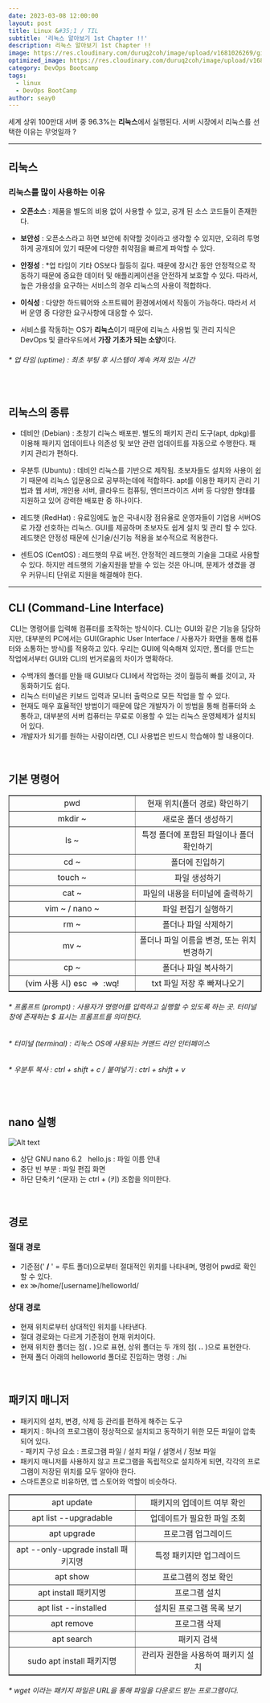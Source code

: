 ```yaml
---
date: 2023-03-08 12:00:00
layout: post
title: Linux &#35;1 / TIL
subtitle: '리눅스 알아보기 1st Chapter !!'
description: 리눅스 알아보기 1st Chapter !!
image: https://res.cloudinary.com/duruq2coh/image/upload/v1681026269/gitio/linux_n3yuon.png
optimized_image: https://res.cloudinary.com/duruq2coh/image/upload/v1681026269/gitio/linux_n3yuon.png
category: DevOps Bootcamp
tags:
  - linux
  - DevOps BootCamp
author: seay0
---
```


세계 상위 100만대 서버 중 96.3%는 **리눅스**에서 실행된다. 서버 시장에서 리눅스를 선택한 이유는 무엇일까 ?

---

## 리눅스

### 리눅스를 많이 사용하는 이유 
- **오픈소스** : 제품을 별도의 비용 없이 사용할 수 있고, 공개 된 소스 코드들이 존재한다.  
- **보안성** : 오픈소스라고 하면 보안에 취약할 것이라고 생각할 수 있지만, 오히려 투명하게 공개되어 있기 때문에 다양한 취약점을 빠르게 파악할 수 있다.  
- **안정성** : \*업 타임이 기타 OS보다 월등히 길다. 때문에 장시간 동안 안정적으로 작동하기 때문에 중요한 데이터 및 애플리케이션을 안전하게 보호할 수 있다. 따라서, 높은 가용성을 요구하는 서비스의 경우 리눅스의 사용이 적합하다.  
- **이식성** : 다양한 하드웨어와 소프트웨어 환경에서에서 작동이 가능하다. 따라서 서버 운영 중 다양한 요구사항에 대응할 수 있다.

- 서비스를 작동하는 OS가 **리눅스**이기 때문에 리눅스 사용법 및 관리 지식은 DevOps 및 클라우드에서 **가장 기초가 되는 소양**이다.

###### \* 업 타임 (uptime) : 최초 부팅 후 시스템이 계속 켜져 있는 시간

<br>

## 리눅스의 종류  

- 데비안 (Debian) : 초창기 리눅스 배포판. 별도의 패키지 관리 도구(apt, dpkg)를 이용해 패키지 업데이트나 의존성 및 보안 관련 업데이트를 자동으로 수행한다. 패키지 관리가 편하다.  

- 우분투 (Ubuntu) : 데비안 리눅스를 기반으로 제작됨. 초보자들도 설치와 사용이 쉽기 때문에 리눅스 입문용으로 공부하는데에 적합하다. apt를 이용한 패키지 관리 기법과 웹 서버, 개인용 서버, 클라우드 컴퓨팅, 엔터프라이즈 서버 등 다양한 형태를 지원하고 있어 강력한 배포판 중 하나이다.  

- 레드햇 (RedHat) : 유료임에도 높은 국내시장 점유율로 운영자들이 기업용 서버OS로 가장 선호하는 리눅스. GUI를 제공하며 초보자도 쉽게 설치 및 관리 할 수 있다. 레드햇은 안정성 때문에 신기술/신기능 적용을 보수적으로 적용한다.   

- 센트OS (CentOS) : 레드햇의 무료 버전. 안정적인 레드햇의 기술을 그대로 사용할 수 있다. 하지만 레드햇의 기술지원을 받을 수 있는 것은 아니며, 문제가 생겼을 경우 커뮤니티 단위로 지원을 해결해야 한다.

---

## CLI (Command-Line Interface)  

 CLI는 명령어를 입력해 컴퓨터를 조작하는 방식이다. CLI는 GUI와 같은 기능을 담당하지만, 대부분의 PC에서는 GUI(Graphic User Interface / 사용자가 화면을 통해 컴퓨터와 소통하는 방식)를 적용하고 있다. 우리는 GUI에 익숙해져 있지만, 폴더를 만드는 작업에서부터 GUI와 CLI의 번거로움의 차이가 명확하다.

-   수백개의 폴더를 만들 때 GUI보다 CLI에서 작업하는 것이 월등히 빠를 것이고, 자동화하기도 쉽다.
-   리눅스 터미널은 키보드 입력과 모니터 출력으로 모든 작업을 할 수 있다.
-   현재도 매우 효율적인 방법이기 때문에 많은 개발자가 이 방법을 통해 컴퓨터와 소통하고, 대부분의 서버 컴퓨터는 무료로 이용할 수 있는 리눅스 운영체제가 설치되어 있다.
-   개발자가 되기를 원하는 사람이라면, CLI 사용법은 반드시 학습해야 할 내용이다.  

<br>

## **기본 명령어**  


<table style="border-collapse: collapse; width: 100%;" border="1" data-ke-align="alignLeft" data-ke-style="style4">
<tbody>
<tr>
<td style="width: 50%; text-align: center;">pwd</td>
<td style="width: 50%; text-align: center;">현재 위치(폴더 경로) 확인하기</td>
</tr>
<tr>
<td style="width: 50%; text-align: center;">mkdir ~</td>
<td style="width: 50%; text-align: center;">새로운 폴더 생성하기</td>
</tr>
<tr>
<td style="width: 50%; text-align: center;">ls ~</td>
<td style="width: 50%; text-align: center;">특정 폴더에 포함된 파일이나 폴더 확인하기</td>
</tr>
<tr>
<td style="width: 50%; text-align: center;">cd ~</td>
<td style="width: 50%; text-align: center;">폴더에 진입하기</td>
</tr>
<tr>
<td style="width: 50%; text-align: center;">touch ~</td>
<td style="width: 50%; text-align: center;">파일 생성하기</td>
</tr>
<tr>
<td style="width: 50%; text-align: center;">cat ~</td>
<td style="width: 50%; text-align: center;">파일의 내용을 터미널에 출력하기</td>
</tr>
<tr>
<td style="width: 50%; text-align: center;">vim ~ / nano ~</td>
<td style="width: 50%; text-align: center;">파일 편집기 실행하기</td>
</tr>
<tr>
<td style="width: 50%; text-align: center;">rm ~</td>
<td style="width: 50%; text-align: center;">폴더나 파일 삭제하기</td>
</tr>
<tr>
<td style="width: 50%; text-align: center;">mv ~</td>
<td style="width: 50%; text-align: center;">폴더나 파일 이름을 변경, 또는 위치 변경하기</td>
</tr>
<tr>
<td style="width: 50%; text-align: center;">cp ~</td>
<td style="width: 50%; text-align: center;">폴더나 파일 복사하기</td>
</tr>
<tr>
<td style="width: 50%; text-align: center;">(vim 사용 시) esc&nbsp; =&gt;&nbsp; :wq!</td>
<td style="width: 50%; text-align: center;">txt 파일 저장 후 빠져나오기</td>
</tr>
</tbody>
</table>

###### \* 프롬프트 (prompt) : 사용자가 명령어를 입력하고 실행할 수 있도록 하는 곳. 터미널 창에 존재하는 $ 표시는 프롬프트를 의미한다.  
###### \* 터미널 (terminal) : 리눅스 OS에 사용되는 커맨드 라인 인터페이스  
###### \* 우분투 복사 : ctrl + shift + c / 붙여넣기 : ctrl + shift + v

<br>

## **nano 실행**

![Alt text](https://res.cloudinary.com/duruq2coh/image/upload/v1681027363/gitio/post/nano_yr1y3q.png)


-   상단 GNU nano 6.2   hello.js : 파일 이름 안내
-   중단 빈 부분 : 파일 편집 화면
-   하단 단축키 ^(문자) 는 ctrl + (키) 조합을 의미한다.


<br>

## 경로

### 절대 경로  
- 기준점(' **/** ' = 루트 폴더)으로부터 절대적인 위치를 나타내며, 명령어 pwd로 확인할 수 있다.  
- ex ≫/home/\[username\]/helloworld/  
  

### 상대 경로  
- 현재 위치로부터 상대적인 위치를 나타낸다.  
- 절대 경로와는 다르게 기준점이 현재 위치이다.  
- 현재 위치한 폴더는 점( **.** )으로 표현, 상위 폴더는 두 개의 점( **..** )으로 표현한다.  
- 현재 폴더 아래의 helloworld 폴더로 진입하는 명령 : ./hi

<br>

## 패키지 매니저

-   패키지의 설치, 변경, 삭제 등 관리를 편하게 해주는 도구
-   패키지 : 하나의 프로그램이 정상적으로 설치되고 동작하기 위한 모든 파일이 압축되어 있다.  
    \- 패키지 구성 요소 : 프로그램 파일 / 설치 파일 / 설명서 / 정보 파일
-   패키지 매니저를 사용하지 않고 프로그램을 독립적으로 설치하게 되면, 각각의 프로그램이 저장된 위치를 모두 알아야 한다.
-   스마트폰으로 비유하면, 앱 스토어와 역할이 비슷하다.

<table style="border-collapse: collapse; width: 100%;" border="1" data-ke-align="alignLeft" data-ke-style="style4">
<tbody>
<tr>
<td style="width: 50%; text-align: center;">apt update</td>
<td style="width: 50%; text-align: center;">패키지의 업데이트 여부 확인</td>
</tr>
<tr>
<td style="width: 50%; text-align: center;">apt list --upgradable</td>
<td style="width: 50%; text-align: center;">업데이트가 필요한 파일 조회</td>
</tr>
<tr>
<td style="width: 50%; text-align: center;">apt upgrade</td>
<td style="width: 50%; text-align: center;">프로그램 업그레이드</td>
</tr>
<tr>
<td style="width: 50%; text-align: center;">apt --only-upgrade install 패키지명</td>
<td style="width: 50%; text-align: center;">특정 패키지만 업그레이드</td>
</tr>
<tr>
<td style="width: 50%; text-align: center;">apt show</td>
<td style="width: 50%; text-align: center;">프로그램의 정보 확인</td>
</tr>
<tr>
<td style="width: 50%; text-align: center;">apt install 패키지명</td>
<td style="width: 50%; text-align: center;">프로그램 설치</td>
</tr>
<tr>
<td style="width: 50%; text-align: center;">apt list --installed</td>
<td style="width: 50%; text-align: center;">설치된 프로그램 목록 보기</td>
</tr>
<tr>
<td style="width: 50%; text-align: center;">apt remove</td>
<td style="width: 50%; text-align: center;">프로그램 삭제</td>
</tr>
<tr>
<td style="width: 50%; text-align: center;">apt search</td>
<td style="width: 50%; text-align: center;">패키지 검색</td>
</tr>
<tr>
<td style="width: 50%; text-align: center;">sudo apt install 패키지명</td>
<td style="width: 50%; text-align: center;">관리자 권한을 사용하여 패키지 설치</td>
</tr>
</tbody>
</table>

###### \* wget 이라는 패키지 파일은 URL을 통해 파일을 다운로드 받는 프로그램이다.
